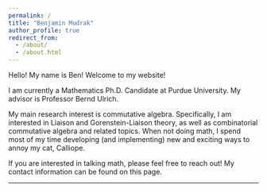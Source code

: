```yaml
---
permalink: /
title: "Benjamin Mudrak"
author_profile: true
redirect_from: 
  - /about/
  - /about.html
---
```


Hello! My name is Ben! Welcome to my website!

I am currently a Mathematics Ph.D. Candidate at Purdue University. My advisor is Professor Bernd Ulrich.

My main research interest is commutative algebra. Specifically, I am interested in Liaison and Gorenstein-Liaison theory, as well as combinatorial commutative algebra and related topics. When not doing math, I spend most of my time developing (and implementing) new and exciting ways to annoy my cat, Calliope.

If you are interested in talking math, please feel free to reach out! My contact information can be found on this page.

------

